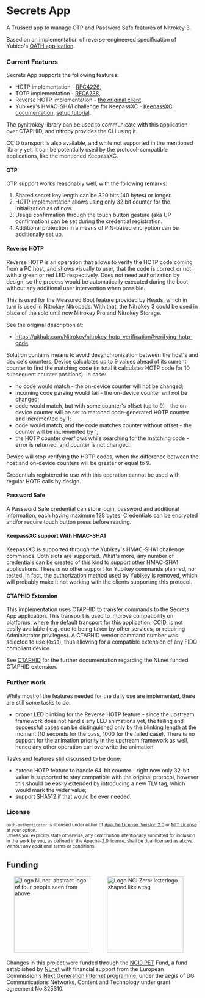 <!--
Copyright (C) 2023 Nitrokey GmbH
SPDX-License-Identifier: CC0-1.0
-->

# Secrets App

A Trussed app to manage OTP and Password Safe features of Nitrokey 3.

Based on an implementation of reverse-engineered specification of Yubico's [OATH application][yubico-oath].

[trussed]: https://trussed.dev

[yubico-oath]: https://developers.yubico.com/OATH/YKOATH_Protocol.html

### Current Features

Secrets App supports the following features:

- HOTP implementation - [RFC4226],
- TOTP implementation - [RFC6238],
- Reverse HOTP implementation - [the original client][hotp-verif].
- Yubikey's HMAC-SHA1 challenge for KeepassXC - [KeepassXC documentation][keepass-docs], [setup tutorial][hmac-tutorial].

The pynitrokey library can be used to communicate with this application over CTAPHID, and nitropy provides the CLI using
it.

CCID transport is also available, and while not supported in the mentioned library yet, it can be potentially used by
the protocol-compatible applications, like the mentioned KeepassXC.

[RFC4226]: https://www.rfc-editor.org/rfc/rfc4226

[RFC6238]: https://www.rfc-editor.org/rfc/rfc6238

[hotp-verif]: https://github.com/Nitrokey/nitrokey-hotp-verification#verifying-hotp-code
[keepass-docs]: https://keepassxc.org/docs/
[hmac-tutorial]: https://docs.yubikey.wiki/tutorials/keepassxc

#### OTP

OTP support works reasonably well, with the following remarks:

1. Shared secret key length can be 320 bits (40 bytes) or longer.
2. HOTP implementation allows using only 32 bit counter for the initialization as of now.
3. Usage confirmation through the touch button gesture (aka UP confirmation) can be set during the credential
   registration.
4. Additional protection in a means of PIN-based encryption can be additionally set up.

#### Reverse HOTP

Reverse HOTP is an operation that allows to verify the HOTP code coming from a PC host, and shows visually to user, that
the code is correct or not, with a green or red LED respectively.
Does not need authorization by design, so the process would be automatically executed during the boot, without any
additional user intervention when possible.

This is used for the Measured Boot feature provided by Heads, which in turn is used in Nitrokey Nitropads. With
that, the Nitrokey 3 could be used in place of the sold until now Nitrokey Pro and Nitrokey Storage.

See the original description at:

- https://github.com/Nitrokey/nitrokey-hotp-verification#verifying-hotp-code

Solution contains means to avoid desynchronization between the host's and device's counters. Device calculates up to 9
values ahead of its current counter to find the matching code (in total it calculates HOTP code for 10 subsequent
counter positions). In case:

- no code would match - the on-device counter will not be changed;
- incoming code parsing would fail - the on-device counter will not be changed;
- code would match, but with some counter's offset (up to 9) - the on-device counter will be set to matched
  code-generated HOTP counter and incremented by 1;
- code would match, and the code matches counter without offset - the counter will be incremented by 1;
- the HOTP counter overflows while searching for the matching code - error is returned, and counter is not changed.

Device will stop verifying the HOTP codes, when the difference between the host and on-device counters will be greater
or equal to 9.

Credentials registered to use with this operation cannot be used with regular HOTP calls by design.

#### Password Safe
A Password Safe credential can store login, password and additional information, each having maximum 128 bytes.
Credentials can be encrypted and/or require touch button press before reading.

#### KeepassXC support With HMAC-SHA1
KeepassXC is supported through the Yubikey's HMAC-SHA1 challenge commands. Both slots are supported. What's more, any number of credentials can be created of this kind to support other HMAC-SHA1 applications.
There is no other support for Yubikey commands planned, nor tested. In fact, the authorization method used by Yubikey is removed, which will probably make it not working with the clients supporting this protocol.

#### CTAPHID Extension

This implementation uses CTAPHID to transfer commands to the Secrets App application. This transport is used to
improve compatibility on platforms, where the default transport for this application, CCID, is not easily available (
e.g. due to being taken by other services, or requiring Administrator
privileges). A CTAPHID vendor command number was selected to use (`0x70`), thus allowing for a compatible extension of
any FIDO compliant device.

See [CTAPHID](ctaphid.md) for the further documentation regarding the NLnet funded CTAPHID extension.

### Further work

While most of the features needed for the daily use are implemented, there are still some tasks to do:

- proper LED blinking for the Reverse HOTP feature - since the upstream framework does not handle any LED animations
  yet, the failing and successful cases can be distinguished only by the blinking length at the moment (10 seconds for
  the pass, 1000 for the failed case). There is no support for the animation priority in the upstream framework as well,
  hence any other operation can overwrite the animation.

Tasks and features still discussed to be done:

- extend HOTP feature to handle 64-bit counter - right now only 32-bit value is supported to stay compatible with the
  original protocol, however this should be easily extended by introducing a new TLV tag, which would mark the wider
  value;
- support SHA512 if that would be ever needed.

### License

<sup>`oath-authenticator` is licensed under either of [Apache License, Version 2.0](LICENSE-APACHE)
or [MIT License](LICENSE-MIT) at your option.</sup>
<br>
<sub>Unless you explicitly state otherwise, any contribution intentionally submitted for inclusion in the work by you,
as defined in the Apache-2.0 license, shall be dual licensed as above, without any additional terms or conditions.</sub>

## Funding

[<img src="https://nlnet.nl/logo/banner.svg" width="200" alt="Logo NLnet: abstract logo of four people seen from above" hspace="20">](https://nlnet.nl/)
[<img src="https://nlnet.nl/image/logos/NGI0PET_tag.svg" width="200" alt="Logo NGI Zero: letterlogo shaped like a tag" hspace="20">](https://nlnet.nl/NGI0/)

Changes in this project were funded through the [NGI0 PET](https://nlnet.nl/PET) Fund, a fund established
by [NLnet](https://nlnet.nl/) with financial support from the European
Commission's [Next Generation Internet programme](https://ngi.eu/), under the aegis of DG Communications Networks,
Content and Technology under grant agreement No 825310.

